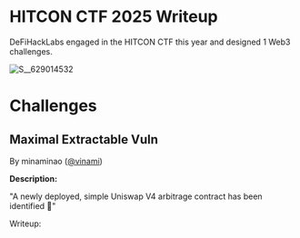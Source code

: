 # HITCON CTF 2025 Writeup

DeFiHackLabs engaged in the HITCON CTF this year and designed 1 Web3 challenges.

![S__629014532](https://github.com/user-attachments/assets/853d4ab5-6692-4b80-8665-5cf042e1f282)


# Challenges

## Maximal Extractable Vuln 
By minaminao ([@vinami](https://x.com/vinami))

**Description:**

"A newly deployed, simple Uniswap V4 arbitrage contract has been identified 🤖"

Writeup:  
